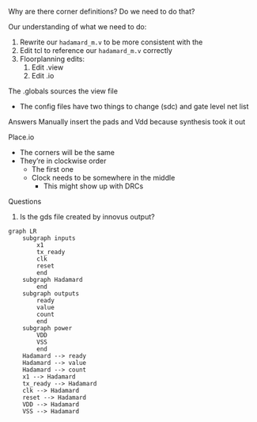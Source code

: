 Why are there corner definitions? Do we need to do that?


Our understanding of what we need to do:
1. Rewrite our `hadamard_m.v` to be more consistent with the
2. Edit tcl to reference our `hadamard_m.v` correctly
3. Floorplanning edits:
	1. Edit .view
	2. Edit .io

The .globals sources the view file
- The config files have two things to change (sdc) and gate level net list

Answers
Manually insert the pads and Vdd because synthesis took it out

Place.io
- The corners will be the same
- They’re in clockwise order
	- The first one 
	- Clock needs to be somewhere in the middle 
		- This might show up with DRCs

Questions
1. Is the gds file created by innovus output?


```mermaid
graph LR
	subgraph inputs
		x1
		tx_ready
		clk
		reset
		end
	subgraph Hadamard
		end
	subgraph outputs
		ready
		value
		count
		end
	subgraph power
		VDD
		VSS
		end
	Hadamard --> ready
	Hadamard --> value
	Hadamard --> count
	x1 --> Hadamard
	tx_ready --> Hadamard
	clk --> Hadamard
	reset --> Hadamard
	VDD --> Hadamard
	VSS --> Hadamard
```
